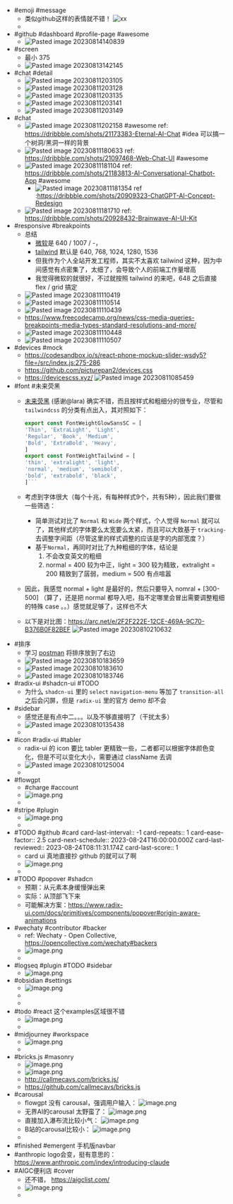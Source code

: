 - #emoji #message
  - 类似github这样的表情就不错！ 
    ![xx](https://poketto.oss-cn-hangzhou.aliyuncs.com/Pasted%20image%2020230820163621.png)
  -
- #github #dashboard #profile-page #awesome
  - ![Pasted image 20230814140839](https://poketto.oss-cn-hangzhou.aliyuncs.com/Pasted%20image%2020230814140839.png)
- #screen
  - 最小 375
  - ![Pasted image 20230813142145](https://poketto.oss-cn-hangzhou.aliyuncs.com/Pasted%20image%2020230813142145.png)
- #chat #detail
  - ![Pasted image 20230811203105](https://poketto.oss-cn-hangzhou.aliyuncs.com/Pasted%20image%2020230811203105.png)
  - ![Pasted image 20230811203128](https://poketto.oss-cn-hangzhou.aliyuncs.com/Pasted%20image%2020230811203128.png)
  - ![Pasted image 20230811203135](https://poketto.oss-cn-hangzhou.aliyuncs.com/Pasted%20image%2020230811203135.png)
  - ![Pasted image 20230811203141](https://poketto.oss-cn-hangzhou.aliyuncs.com/Pasted%20image%2020230811203141.png)
  - ![Pasted image 20230811203149](https://poketto.oss-cn-hangzhou.aliyuncs.com/Pasted%20image%2020230811203149.png)
- #chat
  - ![Pasted image 20230811202158](https://poketto.oss-cn-hangzhou.aliyuncs.com/Pasted%20image%2020230811202158.png)
    #awesome ref: https://dribbble.com/shots/21173383-Eternal-AI-Chat 
    #idea 可以搞一个树洞/黑洞一样的背景
  - ![Pasted image 20230811180633](https://poketto.oss-cn-hangzhou.aliyuncs.com/Pasted%20image%2020230811180633.png) ref: https://dribbble.com/shots/21097468-Web-Chat-UI #awesome
  - ![Pasted image 20230811181104](https://poketto.oss-cn-hangzhou.aliyuncs.com/Pasted%20image%2020230811181104.png)
    ref: https://dribbble.com/shots/21183813-AI-Conversational-Chatbot-App #awesome
    - ![Pasted image 20230811181354](https://poketto.oss-cn-hangzhou.aliyuncs.com/Pasted%20image%2020230811181354.png)
      ref :https://dribbble.com/shots/20909323-ChatGPT-AI-Concept-Redesign
  - ![Pasted image 20230811181710](https://poketto.oss-cn-hangzhou.aliyuncs.com/Pasted%20image%2020230811181710.png)
    ref: https://dribbble.com/shots/20928432-Brainwave-AI-UI-Kit
- #responsive #breakpoints
  - 总结
    - [微软](https://learn.microsoft.com/en-us/windows/apps/design/layout/screen-sizes-and-breakpoints-for-responsive-design)是 640 / 1007 / -，
    - [tailwind](https://tailwindcss.com/docs/screens) 默认是 640, 768, 1024, 1280, 1536
    - 但我作为个人全站开发工程师，其实不太喜欢 tailwind 这种，因为中间感觉有点密集了，太细了，会导致个人的前端工作量增高
    - 我觉得微软的就很好，不过就按照 tailwind 的来吧，648 之后直接 flex / grid 搞定
  - ![Pasted image 20230811110419](https://poketto.oss-cn-hangzhou.aliyuncs.com/Pasted%20image%2020230811110419.png)
  - ![Pasted image 20230811110514](https://poketto.oss-cn-hangzhou.aliyuncs.com/Pasted%20image%2020230811110514.png)
  - ![Pasted image 20230811110439](https://poketto.oss-cn-hangzhou.aliyuncs.com/Pasted%20image%2020230811110439.png)
  - https://www.freecodecamp.org/news/css-media-queries-breakpoints-media-types-standard-resolutions-and-more/
  - ![Pasted image 20230811110448](https://poketto.oss-cn-hangzhou.aliyuncs.com/Pasted%20image%2020230811110448.png)
  - ![Pasted image 20230811110507](https://poketto.oss-cn-hangzhou.aliyuncs.com/Pasted%20image%2020230811110507.png)
- #devices #mock
  - https://codesandbox.io/s/react-phone-mockup-slider-wsdy5?file=/src/index.js:275-286
  - https://github.com/picturepan2/devices.css
  - https://devicescss.xyz/
    ![Pasted image 20230811085459](https://poketto.oss-cn-hangzhou.aliyuncs.com/Pasted%20image%2020230811085459.png)
- #font #未来荧黑
  - [未来荧黑](https://www.100font.com/thread-145.htm) (感谢@lara) 确实不错，而且按样式和粗细分的很专业，尽管和 `tailwindcss` 的分类有点出入，其对照如下：

    ```typescript
    export const FontWeightGlowSansSC = [  
    'Thin', 'ExtraLight', 'Light',  
    'Regular', 'Book', 'Medium',  
    'Bold', 'ExtraBold', 'Heavy',  
    ]  
    export const FontWeightTailwind = [  
    'thin', 'extralight', 'light',  
    'normal', 'medium', 'semibold',  
    'bold', 'extrabold', 'black',  
    ]```

  - 考虑到字体很大（每个十兆，有每种样式9个，共有5种），因此我们要做一些筛选：
    - 简单测试对比了 `Normal` 和 `Wide` 两个样式，个人觉得 `Normal` 就可以了，其他样式的字体要么太宽要么太紧，而且可以大致基于 `tracking-` 去调整字间距（尽管这里的样式调整的应该是字的内部宽度？）
    - 基于`Normal`，再同时对比了九种粗细的字体，结论是
        1. 不会改变英文的粗细
        2. normal = 400 较为中正，light = 300 较为精致，extralight = 200 精致到了孱弱，medium = 500 有点喧嚣
  - 因此，我感觉 normal + light 是最好的，然后只要导入 nomral + [300-500] （算了，还是把 normal 都导入吧，指不定哪里会冒出需要调整粗细的特殊 case 。。）感觉就足够了，这样也不大
  - 以下是对比图：https://arc.net/e/2F2F222E-12CE-469A-9C70-B376B0F82BEF
      ![Pasted image 20230810210632](https://poketto.oss-cn-hangzhou.aliyuncs.com/Pasted%20image%2020230810210632.png)
- #排序
  - 学习  [postman](https://www.postman.com/explore/collections) 将排序放到了右边
  - ![Pasted image 20230810183659](https://poketto.oss-cn-hangzhou.aliyuncs.com/Pasted%20image%2020230810183659.png)
  - ![Pasted image 20230810183610](https://poketto.oss-cn-hangzhou.aliyuncs.com/Pasted%20image%2020230810183610.png)
  - ![Pasted image 20230810183746](https://poketto.oss-cn-hangzhou.aliyuncs.com/Pasted%20image%2020230810183746.png)
- #radix-ui #shadcn-ui #TODO
  - 为什么 `shadcn-ui` 里的 `select` `navigation-menu` 等加了 `transition-all` 之后会闪屏，但是 `radix-ui` 里的官方 demo 却不会
- #sidebar
  - 感觉还是有点中二。。。以及不够直接明了（干扰太多）
  - ![Pasted image 20230810135438](https://poketto.oss-cn-hangzhou.aliyuncs.com/Pasted%20image%2020230810135438.png)
  -
- #icon #radix-ui #tabler
  - radix-ui 的 icon 要比 tabler 更精致一些，二者都可以根据字体颜色变化，但是不可以变化大小，需要通过 className 去调
  - ![Pasted image 20230810125004](https://poketto.oss-cn-hangzhou.aliyuncs.com/Pasted%20image%2020230810125004.png)
  -
- #flowgpt
  - #charge #account
  - ![image.png](https://poketto.oss-cn-hangzhou.aliyuncs.com/image_1691335343172_0.png)
  -
- #stripe #plugin
  - ![image.png](https://poketto.oss-cn-hangzhou.aliyuncs.com/image_1691267598748_0.png)
  -
- #TODO #github #card
  card-last-interval:: -1
  card-repeats:: 1
  card-ease-factor:: 2.5
  card-next-schedule:: 2023-08-24T16:00:00.000Z
  card-last-reviewed:: 2023-08-24T08:11:31.174Z
  card-last-score:: 1
  - card ui 真地直接抄 github 的就可以了啊
  - ![image.png](https://poketto.oss-cn-hangzhou.aliyuncs.com/image_1691246322120_0.png)
  -
- #TODO #popover #shadcn
  - 预期：从元素本身缓慢弹出来
  - 实际：从顶部飞下来
  - 可能解决方案：https://www.radix-ui.com/docs/primitives/components/popover#origin-aware-animations
- #wechaty #contributor #backer
  - ref: Wechaty - Open Collective, https://opencollective.com/wechaty#backers
  - ![image.png](https://poketto.oss-cn-hangzhou.aliyuncs.com/image_1691208728197_0.png)
  -
- #logseq #plugin #TODO #sidebar
  - ![image.png](https://poketto.oss-cn-hangzhou.aliyuncs.com/image_1691207177404_0.png)
- #obsidian #settings
  - ![image.png](https://poketto.oss-cn-hangzhou.aliyuncs.com/image_1691207211856_0.png)
  -
  -
- #todo #react 这个examples区域很不错
  - ![image.png](https://poketto.oss-cn-hangzhou.aliyuncs.com/image_1690996403815_0.png)
  -
- #midjourney #workspace
  - ![image.png](https://poketto.oss-cn-hangzhou.aliyuncs.com/image_1690867347659_0.png)
  -
- #bricks.js #masonry
  - ![image.png](https://poketto.oss-cn-hangzhou.aliyuncs.com/image_1690744944916_0.png)
  - ![image.png](https://poketto.oss-cn-hangzhou.aliyuncs.com/image_1690744961516_0.png)
  - http://callmecavs.com/bricks.js/
  - https://github.com/callmecavs/bricks.js
- #carousal
  - flowgpt 没有 carousal，强调用户输入： ![image.png](https://poketto.oss-cn-hangzhou.aliyuncs.com/image_1690712316730_0.png)
  - 无界AI的carousal 太野蛮了： ![image.png](https://poketto.oss-cn-hangzhou.aliyuncs.com/image_1690712231421_0.png)
  - 直接加入瀑布流比较小气： ![image.png](https://poketto.oss-cn-hangzhou.aliyuncs.com/image_1690712139156_0.png)
  - B站的carousal比较小： ![image.png](https://poketto.oss-cn-hangzhou.aliyuncs.com/image_1690712149206_0.png)
  -
- #finished #emergent 手机版navbar
- #anthropic logo会变，挺有意思的： https://www.anthropic.com/index/introducing-claude
- #AIGC便利店 #cover
  - 还不错， https://aigclist.com/
  - ![image.png](https://poketto.oss-cn-hangzhou.aliyuncs.com/image_1690665839916_0.png)
  -